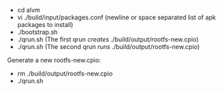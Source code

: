
* cd alvm
* vi ./build/input/packages.conf (newline or space separated list of apk packages to install)
* ./bootstrap.sh
* ./qrun.sh (The first qrun _creates_ ./build/output/rootfs-new.cpio)
* ./qrun.sh (The second qrun _runs_ ./build/output/rootfs-new.cpio)

Generate a new rootfs-new.cpio:
* rm ./build/output/rootfs-new.cpio
* ./qrun.sh
